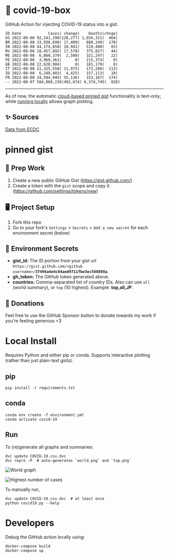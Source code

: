 # 🏥 covid-19-box

GitHub Action for injecting COVID-19 status into a gist.

```
ID Date            Cases( change)    Deaths(chnge)
US 2022-08-08 92,241,198(128,277) 1,034,321(  464)
BR 2022-08-08 33,930,698( 17,409)   680,249(  170)
IN 2022-08-08 44,174,650( 28,941)   519,400(   83)
RU 2022-08-08 18,457,892( 17,578)   375,027(   44)
ME 2022-08-08  6,860,370(  2,500)   321,297(   22)
PE 2022-08-08  3,969,361(      0)   215,373(    0)
GB 2022-08-08 22,620,904(      0)   181,179(    0)
IT 2022-08-08 21,325,550( 11,975)   173,280(  113)
ID 2022-08-08  6,249,403(  4,425)   157,113(   18)
FR 2022-08-08 34,594,945( 55,136)   153,167(  174)
-- 2022-08-07 584,060,239(492,674) 6,374,745(  820)
```

---

As of now, the automatic [cloud-based pinned gist](#pinned-gist) functionality is text-only;
while [running locally](#local-install) allows graph plotting.

## ✨ Sources

[Data from ECDC](https://www.ecdc.europa.eu/en/publications-data/download-todays-data-geographic-distribution-covid-19-cases-worldwide)

# pinned gist

## 🎒 Prep Work
1. Create a new public GitHub Gist (https://gist.github.com/)
1. Create a token with the `gist` scope and copy it. (https://github.com/settings/tokens/new)

## 🖥 Project Setup
1. Fork this repo
1. Go to your fork's `Settings` > `Secrets` > `Add a new secret` for each environment secret (below)

## 🤫 Environment Secrets
- **gist_id:** The ID portion from your gist url `https://gist.github.com/<github username>/`**`37496a4e4c84aed9711fbe3ec560888a`**.
- **gh_token:** The GitHub token generated above.
- **countries:** Comma-separated list of country IDs. Also can use `all` (world summary), or `top` (10 highest). Example: **top,all,JP**.

## 💸 Donations

Feel free to use the GitHub Sponsor button to donate towards my work if you're feeling generous <3

# Local Install

Requires Python and either pip or conda. Supports interactive plotting (rather than just plain-text gists).

## pip

```
pip install -r requirements.txt
```

## conda

```
conda env create -f environment.yml
conda activate covid-19
```

## Run

To (re)generate all graphs and summaries:

```
dvc update COVID-19.csv.dvc
dvc repro -P  # auto-generates `world.png` and `top.png`
```

![World graph](world.png)

![Highest number of cases](top.png)

To manually run,

```
dvc update COVID-19.csv.dvc  # at least once
python covid19.py --help
```

# Developers

Debug the GitHub action locally using:

```
docker-compose build
docker-compose up
```
